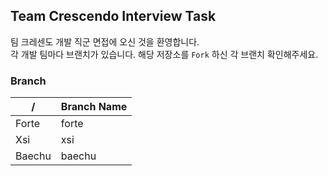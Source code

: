 ## Team Crescendo Interview Task

팀 크레센도 개발 직군 면접에 오신 것을 환영합니다.
<br>
각 개발 팀마다 브랜치가 있습니다. 해당 저장소를 `Fork` 하신 각 브랜치 확인해주세요.


### Branch

| /      | Branch Name                |
|--------|----------------------------|
| Forte  | forte                      |
| Xsi    | xsi                        |
| Baechu | baechu                     |